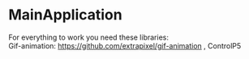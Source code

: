 # MainApplication

For everything to work you need these libraries:
<br>
Gif-animation: https://github.com/extrapixel/gif-animation ,
ControlP5
